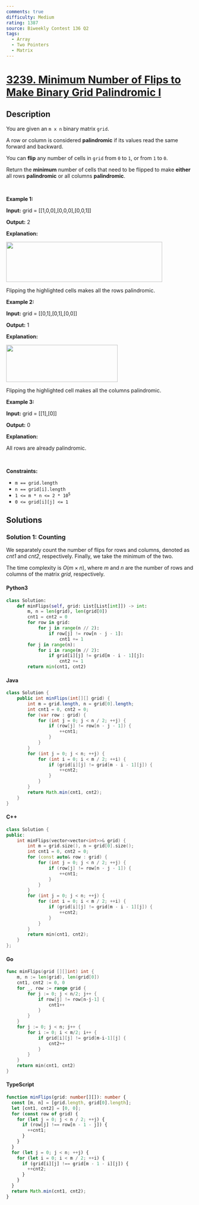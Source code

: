 ```yaml
---
comments: true
difficulty: Medium
rating: 1387
source: Biweekly Contest 136 Q2
tags:
  - Array
  - Two Pointers
  - Matrix
---
```


<!-- problem:start -->

# [3239. Minimum Number of Flips to Make Binary Grid Palindromic I](https://leetcode.com/problems/minimum-number-of-flips-to-make-binary-grid-palindromic-i)

## Description

<!-- description:start -->

<p>You are given an <code>m x n</code> binary matrix <code>grid</code>.</p>

<p>A row or column is considered <strong>palindromic</strong> if its values read the same forward and backward.</p>

<p>You can <strong>flip</strong> any number of cells in <code>grid</code> from <code>0</code> to <code>1</code>, or from <code>1</code> to <code>0</code>.</p>

<p>Return the <strong>minimum</strong> number of cells that need to be flipped to make <strong>either</strong> all rows <strong>palindromic</strong> or all columns <strong>palindromic</strong>.</p>

<p>&nbsp;</p>
<p><strong class="example">Example 1:</strong></p>

<div class="example-block">
<p><strong>Input:</strong> <span class="example-io">grid = [[1,0,0],[0,0,0],[0,0,1]]</span></p>

<p><strong>Output:</strong> <span class="example-io">2</span></p>

<p><strong>Explanation:</strong></p>

<p><img alt="" src="https://fastly.jsdelivr.net/gh/doocs/leetcode@main/solution/3200-3299/3239.Minimum%20Number%20of%20Flips%20to%20Make%20Binary%20Grid%20Palindromic%20I/images/screenshot-from-2024-07-08-00-20-10.png" style="width: 420px; height: 108px;" /></p>

<p>Flipping the highlighted cells makes all the rows palindromic.</p>
</div>

<p><strong class="example">Example 2:</strong></p>

<div class="example-block">
<p><strong>Input:</strong> <span class="example-io">grid = </span>[[0,1],[0,1],[0,0]]</p>

<p><strong>Output:</strong> <span class="example-io">1</span></p>

<p><strong>Explanation:</strong></p>

<p><img alt="" src="https://fastly.jsdelivr.net/gh/doocs/leetcode@main/solution/3200-3299/3239.Minimum%20Number%20of%20Flips%20to%20Make%20Binary%20Grid%20Palindromic%20I/images/screenshot-from-2024-07-08-00-31-23.png" style="width: 300px; height: 100px;" /></p>

<p>Flipping the highlighted cell makes all the columns palindromic.</p>
</div>

<p><strong class="example">Example 3:</strong></p>

<div class="example-block">
<p><strong>Input:</strong> <span class="example-io">grid = [[1],[0]]</span></p>

<p><strong>Output:</strong> <span class="example-io">0</span></p>

<p><strong>Explanation:</strong></p>

<p>All rows are already palindromic.</p>
</div>

<p>&nbsp;</p>
<p><strong>Constraints:</strong></p>

<ul>
	<li><code>m == grid.length</code></li>
	<li><code>n == grid[i].length</code></li>
	<li><code>1 &lt;= m * n &lt;= 2 * 10<sup>5</sup></code></li>
	<li><code>0 &lt;= grid[i][j] &lt;= 1</code></li>
</ul>

<!-- description:end -->

## Solutions

<!-- solution:start -->

### Solution 1: Counting

We separately count the number of flips for rows and columns, denoted as $\textit{cnt1}$ and $\textit{cnt2}$, respectively. Finally, we take the minimum of the two.

The time complexity is $O(m \times n)$, where $m$ and $n$ are the number of rows and columns of the matrix $\textit{grid}$, respectively.

<!-- tabs:start -->

#### Python3

```python
class Solution:
    def minFlips(self, grid: List[List[int]]) -> int:
        m, n = len(grid), len(grid[0])
        cnt1 = cnt2 = 0
        for row in grid:
            for j in range(n // 2):
                if row[j] != row[n - j - 1]:
                    cnt1 += 1
        for j in range(n):
            for i in range(m // 2):
                if grid[i][j] != grid[m - i - 1][j]:
                    cnt2 += 1
        return min(cnt1, cnt2)
```

#### Java

```java
class Solution {
    public int minFlips(int[][] grid) {
        int m = grid.length, n = grid[0].length;
        int cnt1 = 0, cnt2 = 0;
        for (var row : grid) {
            for (int j = 0; j < n / 2; ++j) {
                if (row[j] != row[n - j - 1]) {
                    ++cnt1;
                }
            }
        }
        for (int j = 0; j < n; ++j) {
            for (int i = 0; i < m / 2; ++i) {
                if (grid[i][j] != grid[m - i - 1][j]) {
                    ++cnt2;
                }
            }
        }
        return Math.min(cnt1, cnt2);
    }
}
```

#### C++

```cpp
class Solution {
public:
    int minFlips(vector<vector<int>>& grid) {
        int m = grid.size(), n = grid[0].size();
        int cnt1 = 0, cnt2 = 0;
        for (const auto& row : grid) {
            for (int j = 0; j < n / 2; ++j) {
                if (row[j] != row[n - j - 1]) {
                    ++cnt1;
                }
            }
        }
        for (int j = 0; j < n; ++j) {
            for (int i = 0; i < m / 2; ++i) {
                if (grid[i][j] != grid[m - i - 1][j]) {
                    ++cnt2;
                }
            }
        }
        return min(cnt1, cnt2);
    }
};
```

#### Go

```go
func minFlips(grid [][]int) int {
	m, n := len(grid), len(grid[0])
	cnt1, cnt2 := 0, 0
	for _, row := range grid {
		for j := 0; j < n/2; j++ {
			if row[j] != row[n-j-1] {
				cnt1++
			}
		}
	}
	for j := 0; j < n; j++ {
		for i := 0; i < m/2; i++ {
			if grid[i][j] != grid[m-i-1][j] {
				cnt2++
			}
		}
	}
	return min(cnt1, cnt2)
}
```

#### TypeScript

```ts
function minFlips(grid: number[][]): number {
  const [m, n] = [grid.length, grid[0].length];
  let [cnt1, cnt2] = [0, 0];
  for (const row of grid) {
    for (let j = 0; j < n / 2; ++j) {
      if (row[j] !== row[n - 1 - j]) {
        ++cnt1;
      }
    }
  }
  for (let j = 0; j < n; ++j) {
    for (let i = 0; i < m / 2; ++i) {
      if (grid[i][j] !== grid[m - 1 - i][j]) {
        ++cnt2;
      }
    }
  }
  return Math.min(cnt1, cnt2);
}
```

<!-- tabs:end -->

<!-- solution:end -->

<!-- problem:end -->
